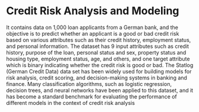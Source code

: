 # Credit Risk Analysis and Modeling
It contains data on 1,000 loan applicants from a German bank, and the objective is to predict whether an applicant is a good or bad credit risk based on various attributes such as their credit history, employment status, and personal information.
The dataset has 9 input attributes such as credit history, purpose of the loan, personal status and sex, property status and housing type, employment status, age, and others, and one target attribute which is binary indicating whether the credit risk is good or bad.
The Statlog (German Credit Data) data set has been widely used for building models for risk analysis, credit scoring, and decision-making systems in banking and finance. Many classification algorithms, such as logistic regression, decision trees, and neural networks have been applied to this dataset, and it has become a standard benchmark for evaluating the performance of different models in the context of credit risk analysis

